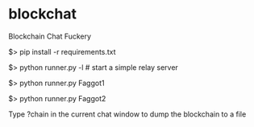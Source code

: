 # blockchat
Blockchain Chat Fuckery

$> pip install -r requirements.txt

$> python runner.py -l # start a simple relay server

$> python runner.py Faggot1

$> python runner.py Faggot2

Type ?chain in the current chat window to dump the blockchain to a file
